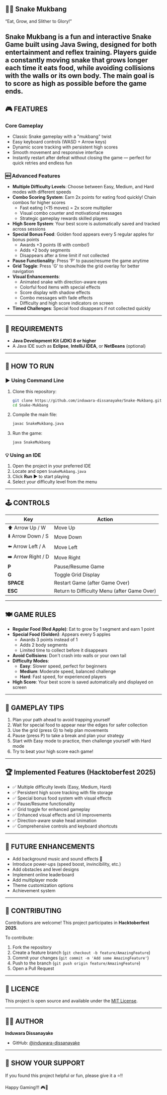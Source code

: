 ## 🐍🍜 Snake Mukbang
“Eat, Grow, and Slither to Glory!”

Snake Mukbang is a fun and interactive Snake Game built using Java Swing, designed for both entertainment and reflex training.
Players guide a constantly moving snake that grows longer each time it eats food, while avoiding collisions with the walls or its own body.
The main goal is to score as high as possible before the game ends.
---

## 🎮 FEATURES

### Core Gameplay

- Classic Snake gameplay with a "mukbang" twist
- Easy keyboard controls (WASD + Arrow keys)
- Dynamic score tracking with persistent high scores
- Smooth movement and responsive interface
- Instantly restart after defeat without closing the game — perfect for quick retries and endless fun

### 🆕 Advanced Features

- **Multiple Difficulty Levels**: Choose between Easy, Medium, and Hard modes with different speeds
- **Combo Scoring System**: Earn 2x points for eating food quickly! Chain combos for higher scores
  - Fast eating (<15 moves) = 2x score multiplier
  - Visual combo counter and motivational messages
  - Strategic gameplay rewards skilled players
- **High Score System**: Your best score is automatically saved and tracked across sessions
- **Special Bonus Food**: Golden food appears every 5 regular apples for bonus points
  - Awards +3 points (6 with combo!)
  - Adds +2 body segments
  - Disappears after a time limit if not collected
- **Pause Functionality**: Press 'P' to pause/resume the game anytime
- **Grid Toggle**: Press 'G' to show/hide the grid overlay for better navigation
- **Visual Enhancements**:
  - Animated snake with direction-aware eyes
  - Colorful food items with special effects
  - Score display with shadow effects
  - Combo messages with fade effects
  - Difficulty and high score indicators on screen
- **Timed Challenges**: Special food disappears if not collected quickly

---

## 🧩 REQUIREMENTS

- **Java Development Kit (JDK) 8 or higher**
- A Java IDE such as **Eclipse**, **IntelliJ IDEA**, or **NetBeans** (optional)

---

## 🚀 HOW TO RUN

### ▶️ Using Command Line

1. Clone this repository:

   ```bash
   git clone https://github.com/induwara-dissanayake/Snake-Mukbang.git
   cd Snake-Mukbang
   ```

2. Compile the main file:

   ```bash
   javac SnakeMukbang.java
   ```

3. Run the game:

   ```bash
   java SnakeMukbang
   ```

### 💡 Using an IDE

1. Open the project in your preferred IDE
2. Locate and open `SnakeMukbang.java`
3. Click **Run ▶️** to start playing
4. Select your difficulty level from the menu

---

## 🕹️ CONTROLS

| Key                | Action                                      |
| ------------------ | ------------------------------------------- |
| ⬆️ Arrow Up / W    | Move Up                                     |
| ⬇️ Arrow Down / S  | Move Down                                   |
| ⬅️ Arrow Left / A  | Move Left                                   |
| ➡️ Arrow Right / D | Move Right                                  |
| **P**              | Pause/Resume Game                           |
| **G**              | Toggle Grid Display                         |
| **SPACE**          | Restart Game (after Game Over)              |
| **ESC**            | Return to Difficulty Menu (after Game Over) |

---

## 🍽️ GAME RULES

- **Regular Food (Red Apple)**: Eat to grow by 1 segment and earn 1 point
- **Special Food (Golden)**: Appears every 5 apples
  - Awards 3 points instead of 1
  - Adds 2 body segments
  - Limited time to collect before it disappears
- **Avoid Collisions**: Don't crash into walls or your own tail
- **Difficulty Modes**:
  - **Easy**: Slower speed, perfect for beginners
  - **Medium**: Moderate speed, balanced challenge
  - **Hard**: Fast speed, for experienced players
- **High Score**: Your best score is saved automatically and displayed on screen

---

## 🎯 GAMEPLAY TIPS

1. Plan your path ahead to avoid trapping yourself
2. Wait for special food to appear near the edges for safer collection
3. Use the grid (press G) to help plan movements
4. Pause (press P) to take a break and plan your strategy
5. Start with Easy mode to practice, then challenge yourself with Hard mode
6. Try to beat your high score each game!

---

## 🏆 Implemented Features (Hacktoberfest 2025)

- ✅ Multiple difficulty levels (Easy, Medium, Hard)
- ✅ Persistent high score tracking with file storage
- ✅ Special bonus food system with visual effects
- ✅ Pause/Resume functionality
- ✅ Grid toggle for enhanced gameplay
- ✅ Enhanced visual effects and UI improvements
- ✅ Direction-aware snake head animation
- ✅ Comprehensive controls and keyboard shortcuts

---

## 🔮 FUTURE ENHANCEMENTS

- Add background music and sound effects 🎵
- Introduce power-ups (speed boost, invincibility, etc.)
- Add obstacles and level designs
- Implement online leaderboard
- Add multiplayer mode
- Theme customization options
- Achievement system

---

## 🤝 CONTRIBUTING

Contributions are welcome! This project participates in **Hacktoberfest 2025**.

To contribute:

1. Fork the repository
2. Create a feature branch (`git checkout -b feature/AmazingFeature`)
3. Commit your changes (`git commit -m 'Add some AmazingFeature'`)
4. Push to the branch (`git push origin feature/AmazingFeature`)
5. Open a Pull Request

---

## 📜 LICENCE

This project is open source and available under the [MIT License](LICENSE).

---

## 👨‍💻 AUTHOR

**Induwara Dissanayake**

- GitHub: [@induwara-dissanayake](https://github.com/induwara-dissanayake)

---

## 🌟 SHOW YOUR SUPPORT

If you found this project helpful or fun, please give it a ⭐️!!

Happy Gaming!!! 🎮🐍
